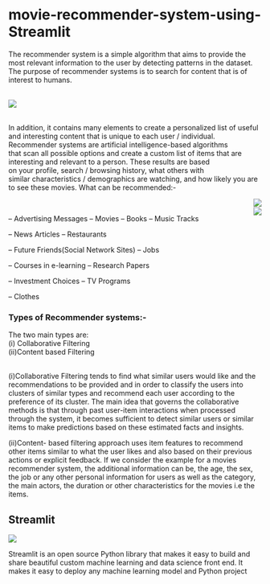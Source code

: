 # movie-recommender-system-using-Streamlit

The recommender system is a simple algorithm that aims to provide the most relevant information to the user by detecting patterns in the dataset. The purpose of recommender systems is to search for content that is of interest to humans. 

<br><img src="https://user-images.githubusercontent.com/68067460/177023159-654bdedd-cb37-4a77-86c1-91c75cc8a0f8.png"></p>

<br>In addition, it contains many elements to create a personalized list of useful and interesting content that is unique to each user / individual. 
Recommender systems are artificial intelligence-based algorithms that scan all possible options and create a custom list of items that are interesting and relevant to a person. These results are based on your profile, search / browsing history, what others with similar characteristics / demographics are watching, and how likely you are to see these movies.
What can be recommended:-
<p><img align="right" src="https://user-images.githubusercontent.com/68067460/177015584-8f23d9c5-3225-4f9c-b50b-af4dbe579117.png"/> &nbsp; &nbsp; &nbsp; &nbsp;
&nbsp; &nbsp; &nbsp; &nbsp;
<br><img align="right" src="https://user-images.githubusercontent.com/68067460/177015602-eb3a2476-1052-4949-be73-dba976952823.png"/></p>
– Advertising Messages – Movies – Books	– Music Tracks

– News Articles					 – Restaurants

– Future Friends(Social Network Sites)  – Jobs

– Courses in e-learning			         – Research Papers

– Investment Choices				 – TV Programs

– Clothes

<h3>Types of Recommender systems:-</h3>
The two main types are:<br>
(i)   	Collaborative Filtering<br>
(ii)Content based Filtering

<br>(i)Collaborative Filtering tends to find what similar users would like and the recommendations to be provided and in order to classify the users into clusters of similar types and recommend each user according to the preference of its cluster. The main idea that governs the collaborative methods is that through past user-item interactions when processed through the system, it becomes sufficient to detect similar users or similar items to make predictions based on these estimated facts and insights. 

(ii)Content- based filtering approach uses item features to recommend other items similar to what the user likes and also based on their previous actions or explicit feedback. If we consider the example for a movies recommender system, the additional information can be, the age, the sex, the job or any other personal information for users as well as the category, the main actors, the duration or other characteristics for the movies i.e the items.

<h2>Streamlit</h2>
<p><img src="https://user-images.githubusercontent.com/68067460/177016353-abb20b09-97ef-452e-bd25-663a58eafa5e.png"/></p>
<p>Streamlit is an open source Python library that makes it easy to build and share beautiful custom machine learning and data science front end. It makes it easy to deploy any machine learning model and Python project</p>
